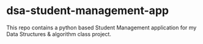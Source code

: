 # dsa-student-management-app
This repo contains a python based Student Management application for my Data Structures & algorithm class project.
